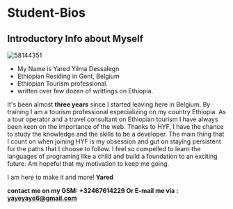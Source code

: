 # Student-Bios
## Introductory Info about Myself
![58144351](https://user-images.githubusercontent.com/58144351/72089071-a985da80-330b-11ea-9ca9-cebaa4cf2a21.jpg)
* My Name is Yared Yilma Dessalegn
* Ethiopian Residing in Gent, Belgium
* Ethiopian Tourism professional.
* written over few dozen of writtings on Ethiopia. 

It's been almost **three years** since I started leaving here in Belgium. By training I am a tourism professional especializing on my country Ethiopia. As a tour operator and a travel consultant on Ethiopian tourism I have always been keen on the importance of the web. Thanks to HYF, I have the chance to study the knowledge and the skills to be a developer. The main thing that I count on when joining HYF is my obsession and gut on staying persistent for the paths that I choose to follow. I feel so compelled to learn the languages of programing like a child and build a foundation to an exciting future. Am hopeful that my motivation to keep me going.

I am here to make it and more!
**Yared**

**contact me on my GSM: +32467614229
Or E-mail me via : yayeyaye6@gmail.com**



